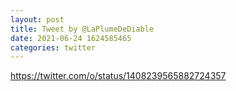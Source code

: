 ```yaml
--- 
layout: post 
title: Tweet by @LaPlumeDeDiable 
date: 2021-06-24 1624585465 
categories: twitter 
--- 
```

https://twitter.com/o/status/1408239565882724357